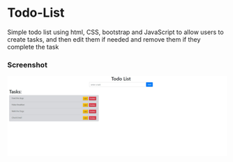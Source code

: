 # Todo-List
Simple todo list using html, CSS, bootstrap  and JavaScript to allow users to create tasks, and then edit them if needed and remove them if they complete the task

### Screenshot

![](./screenshot.JPG)
